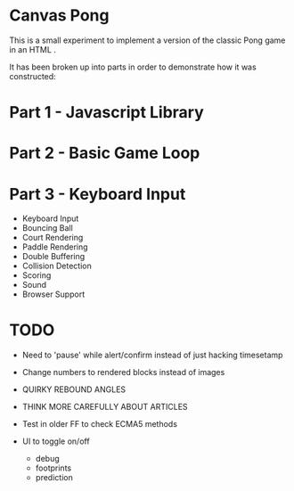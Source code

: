 Canvas Pong
===========

This is a small experiment to implement a version of the classic Pong game in an HTML <canvas>.

It has been broken up into parts in order to demonstrate how it was constructed:

Part 1 - Javascript Library
===========================

Part 2 - Basic Game Loop
========================

Part 3 - Keyboard Input
=======================

 * Keyboard Input
 * Bouncing Ball
 * Court Rendering
 * Paddle Rendering
 * Double Buffering
 * Collision Detection
 * Scoring
 * Sound
 * Browser Support


TODO
====
 * Need to 'pause' while alert/confirm instead of just hacking timesetamp
 * Change numbers to rendered blocks instead of images
 * QUIRKY REBOUND ANGLES

 * THINK MORE CAREFULLY ABOUT ARTICLES

 * Test in older FF to check ECMA5 methods
 * UI to toggle on/off
    - debug
    - footprints
    - prediction

